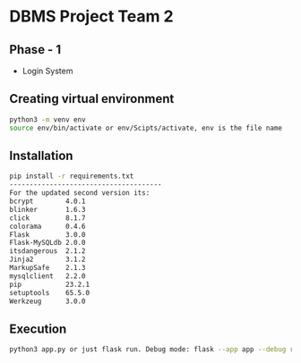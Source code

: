 # DBMS Project Team 2

## Phase - 1
- Login System 

## Creating virtual environment 

```sh
python3 -m venv env 
source env/bin/activate or env/Scipts/activate, env is the file name 
```

## Installation 

```sh 
pip install -r requirements.txt
--------------------------------------
For the updated second version its:
bcrypt        4.0.1  
blinker       1.6.3  
click         8.1.7  
colorama      0.4.6  
Flask         3.0.0  
Flask-MySQLdb 2.0.0  
itsdangerous  2.1.2  
Jinja2        3.1.2  
MarkupSafe    2.1.3  
mysqlclient   2.2.0
pip           23.2.1
setuptools    65.5.0
Werkzeug      3.0.0
```

## Execution 

```sh 
python3 app.py or just flask run. Debug mode: flask --app app --debug run
```

